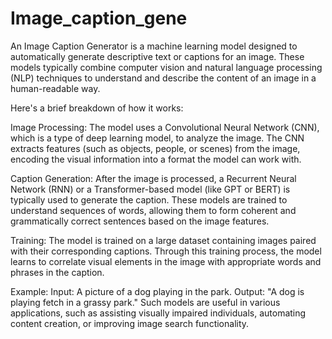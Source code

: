 # Image_caption_gene
An Image Caption Generator is a machine learning model designed to automatically generate descriptive text or captions for an image. These models typically combine computer vision and natural language processing (NLP) techniques to understand and describe the content of an image in a human-readable way.

Here's a brief breakdown of how it works:

Image Processing: The model uses a Convolutional Neural Network (CNN), which is a type of deep learning model, to analyze the image. The CNN extracts features (such as objects, people, or scenes) from the image, encoding the visual information into a format the  model can work with.

Caption Generation: After the image is processed, a Recurrent Neural Network (RNN) or a Transformer-based model (like GPT or BERT) is typically used to generate the caption. These models are trained to understand sequences of words, allowing them to form coherent and grammatically correct sentences based on the image features.

Training: The model is trained on a large dataset containing images paired with their corresponding captions. Through this training process, the model learns to correlate visual elements in the image with appropriate words and phrases in the caption.

Example:
Input: A picture of a dog playing in the park.
Output: "A dog is playing fetch in a grassy park."
Such models are useful in various applications, such as assisting visually impaired individuals, automating content creation, or improving image search functionality.
